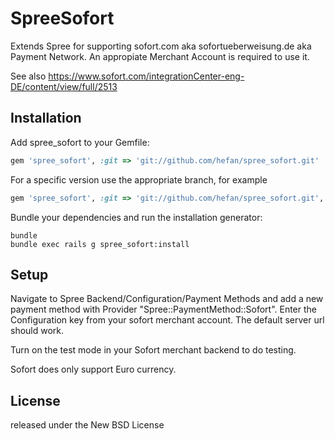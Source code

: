 SpreeSofort
===================

Extends Spree for supporting sofort.com aka sofortueberweisung.de aka Payment Network. An appropiate Merchant Account is required to use it.

See also https://www.sofort.com/integrationCenter-eng-DE/content/view/full/2513


Installation
------------

Add spree_sofort to your Gemfile:

```ruby
gem 'spree_sofort', :git => 'git://github.com/hefan/spree_sofort.git'
```

For a specific version use the appropriate branch, for example

```ruby
gem 'spree_sofort', :git => 'git://github.com/hefan/spree_sofort.git', :branch => '2-2-stable'
```


Bundle your dependencies and run the installation generator:

```shell
bundle
bundle exec rails g spree_sofort:install
```


Setup
-----

Navigate to Spree Backend/Configuration/Payment Methods and add a new payment method with Provider "Spree::PaymentMethod::Sofort".
Enter the Configuration key from your sofort merchant account. The default server url should work.

Turn on the test mode in your Sofort merchant backend to do testing.

Sofort does only support Euro currency.


License
-------
released under the New BSD License
